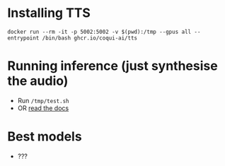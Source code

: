 # Installing TTS

```
docker run --rm -it -p 5002:5002 -v $(pwd):/tmp --gpus all --entrypoint /bin/bash ghcr.io/coqui-ai/tts

```

# Running inference (just synthesise the audio)

* Run ```/tmp/test.sh```
* OR [read the docs](https://tts.readthedocs.io/en/latest/index.html)

# Best models

* ???

